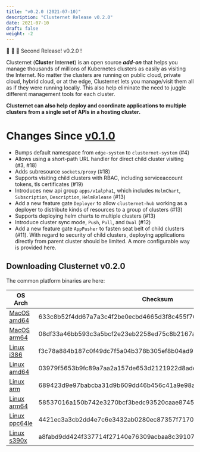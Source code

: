 ```yaml
---
title: "v0.2.0 (2021-07-10)"
description: "Clusternet Release v0.2.0"
date: 2021-07-10
draft: false
weight: -2
---
```


🎉 🎉 🎉 Second Release! v0.2.0 !

Clusternet (**Cluster** Inter**net**) is an open source ***add-on*** that helps you manage thousands of millions of Kubernetes clusters as easily as visiting the Internet. No matter the clusters are running on public cloud, private cloud, hybrid cloud, or at the edge, Clusternet lets you manage/visit them all as if they were running locally. This also help eliminate the need to juggle different management tools for each cluster.

**Clusternet can also help deploy and coordinate applications to multiple clusters from a single set of APIs in a hosting cluster.**

# Changes Since [v0.1.0](https://github.com/clusternet/clusternet/releases/tag/v0.1.0)

- Bumps default namespace from `edge-system` to `clusternet-system` (#4)
- Allows using a short-path URL handler for direct child cluster visiting (#3, #18)
- Adds subresource `sockets/proxy` (#18)
- Supports visiting child clusters with RBAC, including serviceaccount tokens, tls certificates (#19)
- Introduces new api group `apps/v1alpha1`, which includes `HelmChart`, `Subscription`, `Description`, `HelmRelease` (#13)
- Add a new feature gate `Deployer` to allow `clusternet-hub` working as a deployer to distribute kinds of resources to a group of clusters (#13)
- Supports deploying helm charts to multiple clusters (#13)
- Introduce cluster sync mode, `Push`, `Pull`, and `Dual` (#12)
- Add a new feature gate `AppPusher` to fasten seat belt of child clusters (#11). With regard to security of child clusters, deploying applications directly from parent cluster should be limited. A more configurable way is provided here.

## Downloading Clusternet v0.2.0

The common platform binaries are here:

| OS Arch | Checksum |
| -------- | ----------- |
| [MacOS amd64](https://github.com/clusternet/clusternet/releases/download/v0.2.0/clusternet-v0.2.0-darwin-amd64.tar.gz)  | 633c8b52f4dd67a7a3c4f2be0ecbd4665d3f8c455f76e8a6038ecb6b6e24069b |
| [MacOS arm64](https://github.com/clusternet/clusternet/releases/download/v0.2.0/clusternet-v0.2.0-darwin-arm64.tar.gz) | 08df33a46bb593c3a5bcf2e23eb2258ed75c8b2167a94666185d4566c05a2b48 |
| [Linux i386](https://github.com/clusternet/clusternet/releases/download/v0.2.0/clusternet-v0.2.0-linux-386.tar.gz) | f3c78a884b187c0f49dc7f5a04b378b305ef8b04ad9785ee3fac3711d1bee878 |
| [Linux amd64](https://github.com/clusternet/clusternet/releases/download/v0.2.0/clusternet-v0.2.0-linux-amd64.tar.gz) | 03979f5653b9fc89a7aa2a157de653d2121922d8ade4f9df9be2779a53d2db51 |
| [Linux arm](https://github.com/clusternet/clusternet/releases/download/v0.2.0/clusternet-v0.2.0-linux-arm.tar.gz) | 689423d9e97babcba31d9b609dd46b456c41a9e98a086647583ea8e64f149c55 |
| [Linux arm64](https://github.com/clusternet/clusternet/releases/download/v0.2.0/clusternet-v0.2.0-linux-arm64.tar.gz) | 58537016a150b742e3270bcf3bedc93520caae87456a541eecbbca978b9c402c |
| [Linux ppc64le](https://github.com/clusternet/clusternet/releases/download/v0.2.0/clusternet-v0.2.0-linux-ppc64le.tar.gz) | 4421ec3a3cb2dd4e7c6e3432ab0280ec87357f7170ab4bd671ad30c4387feb72 |
| [Linux s390x](https://github.com/clusternet/clusternet/releases/download/v0.2.0/clusternet-v0.2.0-linux-s390x.tar.gz)   | a8fabd9dd424f337714f27140e76309acbaa8c39107071a52536de57271d4dc8 |
